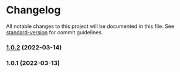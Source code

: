 # Changelog

All notable changes to this project will be documented in this file. See [standard-version](https://github.com/conventional-changelog/standard-version) for commit guidelines.

### [1.0.2](https://github.com/ariccio/COVID-CO2-tracker/compare/v1.0.1...v1.0.2) (2022-03-14)

### 1.0.1 (2022-03-13)
